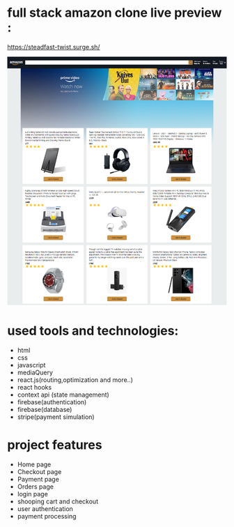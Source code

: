 # full stack amazon clone live preview :

https://steadfast-twist.surge.sh/

<img src="./amazon-clone.png">

# used tools and technologies:

- html <br>
- css<br>
- javascript<br>
- mediaQuery<br>
- react.js(routing,optimization and more..)<br>
- react hooks<br>
- context api (state management)<br>
- firebase(authentication)<br>
- firebase(database)<br>
- stripe(payment simulation)<br>

# project features

- Home page <br>
- Checkout page <br>
- Payment page <br>
- Orders page <br>
- login page <br>
- shooping cart and checkout<br>
- user authentication<br>
- payment processing<br>

